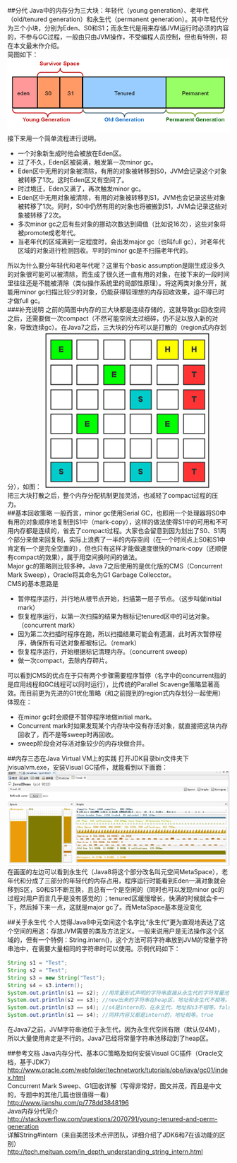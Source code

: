 ##分代
Java中的内存分为三大块：年轻代（young generation）、老年代（old/tenured generation）和永生代（permanent generation）。其中年轻代分为三个小块，分别为Eden、S0和S1；而永生代是用来存储JVM运行时必须的内容的，不参与GC过程，一般由只由JVM操作，不受编程人员控制，但也有特例，将在本文最末作介绍。<br>
简图如下：
![](https://github.com/dbt4516/doc/blob/master/2016/pic/Java-generation-and-jvisualvm-in-action-1.png.jpg)
接下来用一个简单流程进行说明。
* 一个对象新生成时他会被放在Eden区。
* 过了不久，Eden区被装满，触发第一次minor gc。
* Eden区中无用的对象被清除，有用的对象被转移到S0，JVM会记录这个对象被转移了1次。这时Eden区又有空间了。
* 时过境迁，Eden又满了，再次触发minor gc。
* Eden区中无用对象被清除，有用的对象被转移到S1，JVM也会记录这些对象被转移了1次。同时，S0中仍然有用的对象也将被搬到S1，JVM会记录这些对象被转移了2次。
* 多次minor gc之后有些对象的挪动次数达到阈值（比如说16次），这些对象将被promote成老年代。
* 当老年代的区域满到一定程度时，会出发major gc（也叫full gc），对老年代区域的对象进行检测回收。平时的minor gc是不扫描老年代的。

所以为什么要分年轻代和老年代呢？这里有个basic assumption是刚生成没多久的对象很可能可以被清除，而生成了很久还一直有用的对象，在接下来的一段时间里往往还是不能被清除（类似操作系统里的局部性原理）。将这两类对象分开，就能用minor gc扫描比较少的对象，仍能获得较理想的内存回收效果，迫不得已时才做full gc。<br>
###补充说明
之前的简图中内存的三大块都是连续存储的，这就导致gc回收空间之后，还需要做一次compact（不然可能空间太过细碎，仍不足以放入新的对象，导致连续gc）。在Java7之后，三大块的分布可以是打散的（region式内存划分），如图：
![](https://github.com/dbt4516/doc/blob/master/2016/pic/Java-generation-and-jvisualvm-in-action-2.png.jpg)<br>
把三大块打散之后，整个内存分配机制更加灵活，也减轻了compact过程的压力。<br>
##基本回收策略
一般而言，minor gc使用Serial GC，也即用一个处理器将S0中有用的对象顺序地复制到S1中（mark-copy），这样的做法使得S1中的可用和不可用内存都是连续的，省去了compact过程。大家也会留意到因为划出了S0、S1两个部分来做来回复制，实际上浪费了一半的内存空间（在一个时间点上S0和S1中肯定有一个是完全空置的），但也只有这样才能做速度很快的mark-copy（还顺便有compact的效果），属于用空间换时间的做法。<br>
Major gc的策略则比较多种，Java 7之后使用的是优化版的CMS（Concurrent Mark Sweep），Oracle将其命名为G1 Garbage Collecctor。<br>
CMS的基本思路是
* 暂停程序运行，并行地从根节点开始，扫描第一层子节点。（这步叫做initial mark）
* 恢复程序运行，以第一次扫描的结果为根标记tenured区中的可达对象。（concurrent mark）
* 因为第二次扫描时程序在跑，所以扫描结果可能会有遗漏，此时再次暂停程序，确保所有可达对象都被标记。（remark）
* 恢复程序运行，开始根据标记清理内存。（concurrent sweep）
* 做一次compact，去除内存碎片。

可以看到CMS的优点在于只有两个步骤需要程序暂停（名字中的concurrent指的是应用线程和GC线程可以同时运行），比传统的Parallel Scavenge策略显著高效。而目前更为先进的G1优化策略（和之前提到的region式内存划分一起使用）体现在：
* 在minor gc时会顺便不暂停程序地做initial mark。
* Concurrent mark时如果发现某个内存块中没有存活对象，就直接把这块内存回收了，而不是等sweep时再回收。
* sweep阶段会对存活对象较少的内存块做合并。

##内存三态在Java Virtual VM上的实践
打开JDK目录bin文件夹下jvisualvm.exe，安装Visual GC插件，就能看到以下画面：<br>
![](https://github.com/dbt4516/doc/blob/master/2016/pic/Java-generation-and-jvisualvm-in-action-3.png.jpg)<br>
在画面的左边可以看到永生代（Java8将这个部分改名叫元空间MetaSpace），老年代和分成了三部分的年轻代的内存占用，程序运行时能看到Eden一满对象就会移到S区，S0和S1不断互换，且总有一个是空闲的（同时也可以发现minor gc的过程对用户而言几乎是没有感觉的）；tenured区缓慢增长，快满的时候就会卡一下，然后掉下来一点，这就是major gc了。而MetaSpace基本是没变化<br>

##关于永生代
个人觉得Java8中元空间这个名字比“永生代”更为直观地表达了这个空间的用途：存放JVM需要的类及方法定义。一般来说用户是无法操作这个区域的，但有一个特例：String.intern()，这个方法可将字符串放到JVM的常量字符串池中，在需要大量相同的字符串时可以使用。示例代码如下：
```java
String s1 = "Test";
String s2 = "Test";
String s3 = new String("Test");
String s4 = s3.intern();
System.out.println(s1 == s2); //用常量形式声明的字符串直接从永生代的字符常量池中引用，地址相等。true
System.out.println(s2 == s3); //new出来的字符串在heap区，地址和永生代不相等。false
System.out.println(s3 == s4); //s4是intern的，在永生代，地址和s3不相等。false
System.out.println(s1 == s4); //同样内容又都是intern的，地址相等。true
```
在Java7之前，JVM字符串池位于永生代，因为永生代空间有限（默认仅4M），所以大量使用肯定是不行的。Java7已经将常量字符串池移动到了heap区。<br>

##参考文档
Java内存分代、基本GC策略及如何安装Visual GC插件（Oracle文档，基于JDK7）<br>
http://www.oracle.com/webfolder/technetwork/tutorials/obe/java/gc01/index.html<br>
Concurrent Mark Sweep、G1回收详解（写得非常好，图文并茂，而且是中文的，专题中的其他几篇也很值得一看）<br>
http://www.jianshu.com/p/778dd3848196<br>
Java内存分代简介<br>
http://stackoverflow.com/questions/2070791/young-tenured-and-perm-generation<br>
详解String#intern（来自美团技术点评团队，详细介绍了JDK6和7在该功能的区别）<br>
http://tech.meituan.com/in_depth_understanding_string_intern.html
